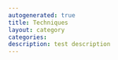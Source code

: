 ```yaml
---
autogenerated: true
title: Techniques
layout: category
categories: 
description: test description
---
```


